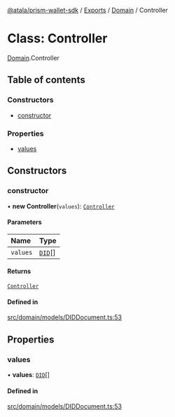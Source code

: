 [@atala/prism-wallet-sdk](../README.md) / [Exports](../modules.md) / [Domain](../modules/Domain.md) / Controller

# Class: Controller

[Domain](../modules/Domain.md).Controller

## Table of contents

### Constructors

- [constructor](Domain.Controller.md#constructor)

### Properties

- [values](Domain.Controller.md#values)

## Constructors

### constructor

• **new Controller**(`values`): [`Controller`](Domain.Controller.md)

#### Parameters

| Name | Type |
| :------ | :------ |
| `values` | [`DID`](Domain.DID.md)[] |

#### Returns

[`Controller`](Domain.Controller.md)

#### Defined in

[src/domain/models/DIDDocument.ts:53](https://github.com/hyperledger/identus-edge-agent-sdk-ts/blob/2cdbf1ede368164be3dd56f3e362e76e94d48b48/src/domain/models/DIDDocument.ts#L53)

## Properties

### values

• **values**: [`DID`](Domain.DID.md)[]

#### Defined in

[src/domain/models/DIDDocument.ts:53](https://github.com/hyperledger/identus-edge-agent-sdk-ts/blob/2cdbf1ede368164be3dd56f3e362e76e94d48b48/src/domain/models/DIDDocument.ts#L53)

